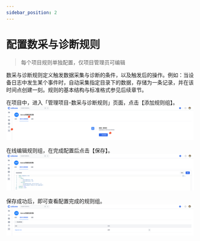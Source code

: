 ```yaml
---
sidebar_position: 2
---
```

# 配置数采与诊断规则
> 每个项目规则单独配置，仅项目管理员可编辑

数采与诊断规则定义触发数据采集与诊断的条件，以及触发后的操作。例如：当设备日志中发生某个事件时，自动采集指定目录下的数据，存储为一条记录，并在该时间点创建一刻。规则的基本结构与标准格式参见后续章节。

在项目中，进入「管理项目-数采与诊断规则」页面，点击【添加规则组】。
 ![pro-rule-1](../img/pro-rule-1.png)

在线编辑规则组，在完成配置后点击【保存】。
![pro-rule-2](../img/pro-rule-2.png)

保存成功后，即可查看配置完成的规则组。
![pro-rule-3](../img/pro-rule-3.png)
